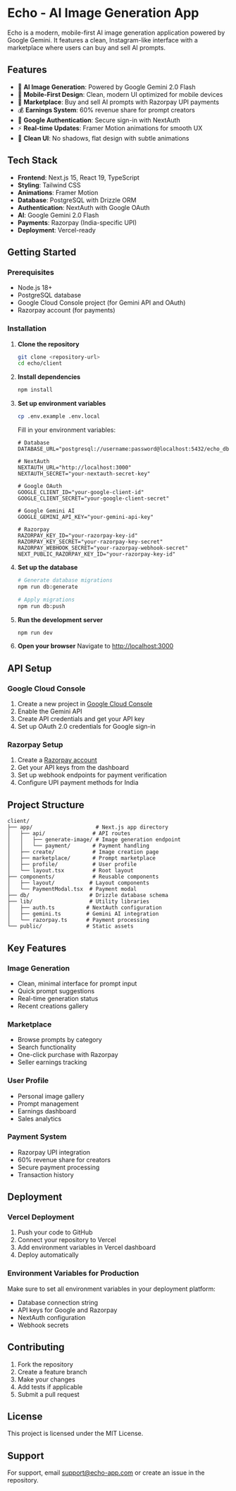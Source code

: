 # Echo - AI Image Generation App

Echo is a modern, mobile-first AI image generation application powered by Google Gemini. It features a clean, Instagram-like interface with a marketplace where users can buy and sell AI prompts.

## Features

- 🤖 **AI Image Generation**: Powered by Google Gemini 2.0 Flash
- 📱 **Mobile-First Design**: Clean, modern UI optimized for mobile devices
- 🛒 **Marketplace**: Buy and sell AI prompts with Razorpay UPI payments
- 💰 **Earnings System**: 60% revenue share for prompt creators
- 🔐 **Google Authentication**: Secure sign-in with NextAuth
- ⚡ **Real-time Updates**: Framer Motion animations for smooth UX
- 🎨 **Clean UI**: No shadows, flat design with subtle animations

## Tech Stack

- **Frontend**: Next.js 15, React 19, TypeScript
- **Styling**: Tailwind CSS
- **Animations**: Framer Motion
- **Database**: PostgreSQL with Drizzle ORM
- **Authentication**: NextAuth with Google OAuth
- **AI**: Google Gemini 2.0 Flash
- **Payments**: Razorpay (India-specific UPI)
- **Deployment**: Vercel-ready

## Getting Started

### Prerequisites

- Node.js 18+ 
- PostgreSQL database
- Google Cloud Console project (for Gemini API and OAuth)
- Razorpay account (for payments)

### Installation

1. **Clone the repository**
   ```bash
   git clone <repository-url>
   cd echo/client
   ```

2. **Install dependencies**
   ```bash
   npm install
   ```

3. **Set up environment variables**
   ```bash
   cp .env.example .env.local
   ```
   
   Fill in your environment variables:
   ```env
   # Database
   DATABASE_URL="postgresql://username:password@localhost:5432/echo_db"
   
   # NextAuth
   NEXTAUTH_URL="http://localhost:3000"
   NEXTAUTH_SECRET="your-nextauth-secret-key"
   
   # Google OAuth
   GOOGLE_CLIENT_ID="your-google-client-id"
   GOOGLE_CLIENT_SECRET="your-google-client-secret"
   
   # Google Gemini AI
   GOOGLE_GEMINI_API_KEY="your-gemini-api-key"
   
   # Razorpay
   RAZORPAY_KEY_ID="your-razorpay-key-id"
   RAZORPAY_KEY_SECRET="your-razorpay-key-secret"
   RAZORPAY_WEBHOOK_SECRET="your-razorpay-webhook-secret"
   NEXT_PUBLIC_RAZORPAY_KEY_ID="your-razorpay-key-id"
   ```

4. **Set up the database**
   ```bash
   # Generate database migrations
   npm run db:generate
   
   # Apply migrations
   npm run db:push
   ```

5. **Run the development server**
   ```bash
   npm run dev
   ```

6. **Open your browser**
   Navigate to [http://localhost:3000](http://localhost:3000)

## API Setup

### Google Cloud Console

1. Create a new project in [Google Cloud Console](https://console.cloud.google.com)
2. Enable the Gemini API
3. Create API credentials and get your API key
4. Set up OAuth 2.0 credentials for Google sign-in

### Razorpay Setup

1. Create a [Razorpay account](https://razorpay.com)
2. Get your API keys from the dashboard
3. Set up webhook endpoints for payment verification
4. Configure UPI payment methods for India

## Project Structure

```
client/
├── app/                    # Next.js app directory
│   ├── api/               # API routes
│   │   ├── generate-image/ # Image generation endpoint
│   │   └── payment/       # Payment handling
│   ├── create/            # Image creation page
│   ├── marketplace/       # Prompt marketplace
│   ├── profile/           # User profile
│   └── layout.tsx         # Root layout
├── components/            # Reusable components
│   ├── layout/           # Layout components
│   └── PaymentModal.tsx  # Payment modal
├── db/                   # Drizzle database schema
├── lib/                  # Utility libraries
│   ├── auth.ts          # NextAuth configuration
│   ├── gemini.ts        # Gemini AI integration
│   └── razorpay.ts      # Payment processing
└── public/              # Static assets
```

## Key Features

### Image Generation
- Clean, minimal interface for prompt input
- Quick prompt suggestions
- Real-time generation status
- Recent creations gallery

### Marketplace
- Browse prompts by category
- Search functionality
- One-click purchase with Razorpay
- Seller earnings tracking

### User Profile
- Personal image gallery
- Prompt management
- Earnings dashboard
- Sales analytics

### Payment System
- Razorpay UPI integration
- 60% revenue share for creators
- Secure payment processing
- Transaction history

## Deployment

### Vercel Deployment

1. Push your code to GitHub
2. Connect your repository to Vercel
3. Add environment variables in Vercel dashboard
4. Deploy automatically

### Environment Variables for Production

Make sure to set all environment variables in your deployment platform:
- Database connection string
- API keys for Google and Razorpay
- NextAuth configuration
- Webhook secrets

## Contributing

1. Fork the repository
2. Create a feature branch
3. Make your changes
4. Add tests if applicable
5. Submit a pull request

## License

This project is licensed under the MIT License.

## Support

For support, email support@echo-app.com or create an issue in the repository.
